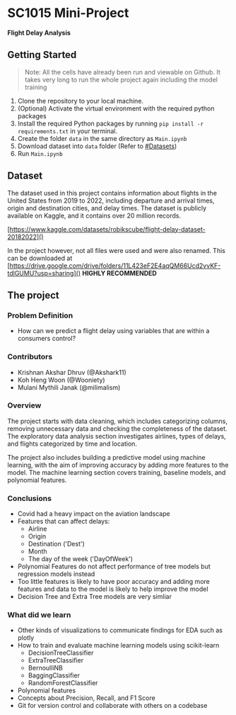 # SC1015 Mini-Project

**Flight Delay Analysis**

## Getting Started
> Note: All the cells have already been run and viewable on Github. It takes very long to run the whole project again including the model training
1. Clone the repository to your local machine.
2. (Optional) Activate the virtual environment with the required python packages
3. Install the required Python packages by running `pip install -r requirements.txt` in your terminal.
4. Create the folder `data` in the same directory as `Main.ipynb`
5. Download dataset into `data` folder (Refer to [#Datasets]())
6. Run `Main.ipynb`

## Dataset
The dataset used in this project contains information about flights in the United States from 2019 to 2022, including departure and arrival times, origin and destination cities, and delay times. The dataset is publicly available on Kaggle, and it contains over 20 million records.

[https://www.kaggle.com/datasets/robikscube/flight-delay-dataset-20182022]()

In the project however, not all files were used and were also renamed. This can be downloaded at [https://drive.google.com/drive/folders/11L423eF2E4aqQM66Ucd2vvKF-tdlGUMU?usp=sharing]() **HIGHLY RECOMMENDED**

## The project

### Problem Definition
- How can we predict a flight delay using variables that are within a consumers control?

### Contributors
- Krishnan Akshar Dhruv (@Akshark11)
- Koh Heng Woon (@Wooniety)
- Mulani Mythili Janak (@milimalism)

### Overview
The project starts with data cleaning, which includes categorizing columns, removing unnecessary data and checking the completeness of the dataset. The exploratory data analysis section investigates airlines, types of delays, and flights categorized by time and location.

The project also includes building a predictive model using machine learning, with the aim of improving accuracy by adding more features to the model. The machine learning section covers training, baseline models, and polynomial features.

### Conclusions
- Covid had a heavy impact on the aviation landscape
- Features that can affect delays:
    - Airline
    - Origin
    - Destination ('Dest')
    - Month
    - The day of the week ('DayOfWeek')
- Polynomial Features do not affect performance of tree models but regression models instead
- Too little features is likely to have poor accuracy and adding more features and data to the model is likely to help improve the model
- Decision Tree and Extra Tree models are very simliar

### What did we learn
- Other kinds of visualizations to communicate findings for EDA such as plotly
- How to train and evaluate machine learning models using scikit-learn
    - DecisionTreeClassifier
    - ExtraTreeClassifier
    - BernoulliNB
    - BaggingClassifier
    - RandomForestClassifier
- Polynomial features
- Concepts about Precision, Recall, and F1 Score
- Git for version control and collaborate with others on a codebase